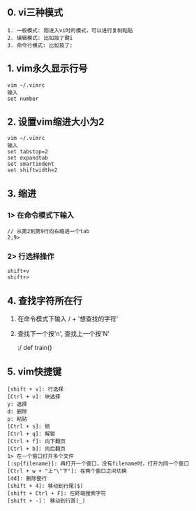 ## 0. vi三种模式
    1. 一般模式: 刚进入vi时的模式，可以进行复制粘贴
    2. 编辑模式: 比如按了键i
    3. 命令行模式: 比如按了:

## 1. vim永久显示行号
    vim ~/.vimrc
    输入
    set number
## 2. 设置vim缩进大小为2
    vim ~/.vimrc
    输入
    set tabstop=2
    set expandtab    
    set smartindent
    set shiftwidth=2
## 3. 缩进
### 1> 在命令模式下输入
    // 从第2到第9行向右缩进一个tab
    2,9>
### 2> 行选择操作
    shift+v
    shift+>

## 4. 查找字符所在行
1. 在命令模式下输入 / + '想查找的字符'  
2. 查找下一个按'n', 查找上一个按'N'

    :/ def train()
    
## 5. vim快捷键
    [shift + v]: 行选择
    [Ctrl + v]: 块选择
    y: 选择
    d: 删除
    p: 粘贴
    [Ctrl + s]: 锁
    [Ctrl + q]: 解锁
    [Ctrl + f]: 向下翻页
    [Ctrl + b]: 向后翻页
    1> 在一个窗口打开多个文件
    [:sp{filename}]: 再打开一个窗口，没有filename时，打开为同一个窗口
    [Ctrl + w + "上"\"下"]: 在两个窗口之间切换
    [dd]: 删除整行
    [shift + 4]: 移动到行尾($)
    [shift + Ctrl + F]: 在終端搜索字符
    [shift + -]： 移动到行首(_)

